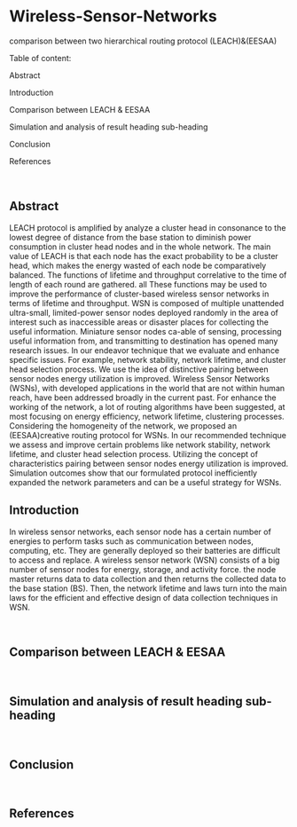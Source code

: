 # Wireless-Sensor-Networks
comparison between two hierarchical routing protocol (LEACH)&(EESAA)

Table of content:

Abstract

Introduction

Comparison between LEACH & EESAA

Simulation and analysis of result heading sub-heading

Conclusion

References


<br /> 



## Abstract

LEACH protocol is amplified by analyze a cluster head in consonance to the lowest degree of distance 
from the base station to diminish power consumption in cluster head nodes and in the whole network. 
The main value of LEACH is that each node has the exact probability to be a cluster head, which 
makes the energy wasted of each node be comparatively balanced. The functions of lifetime and 
throughput correlative to the time of length of each round are gathered. all These functions may be
used to improve the performance of cluster-based wireless sensor networks in terms of lifetime and 
throughput. WSN is composed of multiple unattended ultra-small, limited-power sensor nodes 
deployed randomly in the area of interest such as inaccessible areas or disaster places for collecting the
useful information. Miniature sensor nodes ca-able of sensing, processing useful information from, 
and transmitting to destination has opened many research issues. In our endeavor technique that we 
evaluate and enhance specific issues. For example, network stability, network lifetime, and cluster 
head selection process. We use the idea of distinctive pairing between sensor nodes energy utilization 
is improved. Wireless Sensor Networks (WSNs), with developed applications in the world that are not 
within human reach, have been addressed broadly in the current past. For enhance the working of the 
network, a lot of routing algorithms have been suggested, at most focusing on energy efficiency, 
network lifetime, clustering processes. Considering the homogeneity of the network, we proposed an 
(EESAA)creative routing protocol for WSNs. In our recommended technique we assess and improve 
certain problems like network stability, network lifetime, and cluster head selection process. Utilizing 
the concept of characteristics pairing between sensor nodes energy utilization is improved. Simulation 
outcomes show that our formulated protocol inefficiently expanded the network parameters and can be 
a useful strategy for WSNs.


## Introduction

In wireless sensor networks, each sensor node has a certain number of energies to perform tasks such as 
communication between nodes, computing, etc. They are generally deployed so their batteries are difficult 
to access and replace. A wireless sensor network (WSN) consists of a big number of sensor nodes for 
energy, storage, and activity force. the node master returns data to data collection and then returns the
collected data to the base station (BS). Then, the network lifetime and laws turn into the main laws for the 
efficient and effective design of data collection techniques in WSN.


<br /> 

## Comparison between LEACH & EESAA


<br /> 


## Simulation and analysis of result heading sub-heading


<br /> 


## Conclusion


<br /> 


## References
